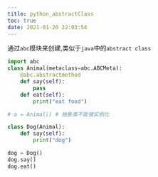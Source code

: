 ```yaml
---
title: python_abstractClass
toc: true
date: 2021-01-20 22:03:54
---
```



通过`abc`模块来创建,类似于`java`中的`abstract class`

```python
import abc
class Animal(metaclass=abc.ABCMeta):
    @abc.abstractmethod
    def say(self):
        pass
    def eat(self):
        print("eat food")

# a = Animal() # 抽象类不能被实例化

class Dog(Animal):
    def say(self):
        print("dog")

dog = Dog()
dog.say()
dog.eat()

```